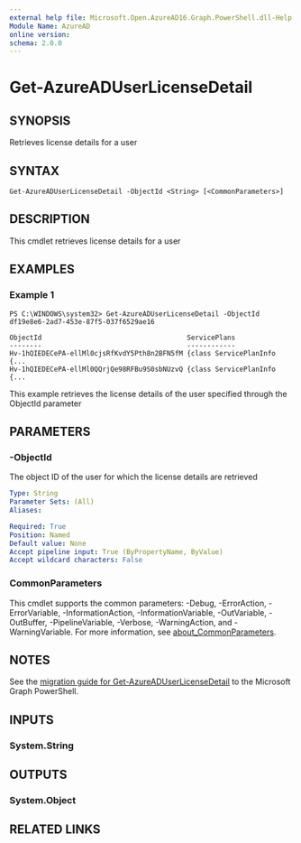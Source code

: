 ```yaml
---
external help file: Microsoft.Open.AzureAD16.Graph.PowerShell.dll-Help.xml
Module Name: AzureAD
online version:
schema: 2.0.0
---
```


# Get-AzureADUserLicenseDetail

## SYNOPSIS
Retrieves license details for a user

## SYNTAX

```
Get-AzureADUserLicenseDetail -ObjectId <String> [<CommonParameters>]
```

## DESCRIPTION
This cmdlet retrieves license details for a user

## EXAMPLES

### Example 1
```
PS C:\WINDOWS\system32> Get-AzureADUserLicenseDetail -ObjectId df19e8e6-2ad7-453e-87f5-037f6529ae16

ObjectId                                    ServicePlans
--------                                    ------------
Hv-1hQIEDECePA-ellMl0cjsRfKvdY5Pth8n2BFN5fM {class ServicePlanInfo {...
Hv-1hQIEDECePA-ellMl0QQrjQe98RFBu9S0sbNUzvQ {class ServicePlanInfo {...
```

This example retrieves the license details of the user specified through the ObjectId parameter

## PARAMETERS

### -ObjectId
The object ID of the user for which the license details are retrieved

```yaml
Type: String
Parameter Sets: (All)
Aliases:

Required: True
Position: Named
Default value: None
Accept pipeline input: True (ByPropertyName, ByValue)
Accept wildcard characters: False
```

### CommonParameters
This cmdlet supports the common parameters: -Debug, -ErrorAction, -ErrorVariable, -InformationAction, -InformationVariable, -OutVariable, -OutBuffer, -PipelineVariable, -Verbose, -WarningAction, and -WarningVariable. For more information, see [about_CommonParameters](http://go.microsoft.com/fwlink/?LinkID=113216).

## NOTES

See the [migration guide for Get-AzureADUserLicenseDetail](./migrate/Get-AzureADUserLicenseDetail.md) to the Microsoft Graph PowerShell.

## INPUTS

### System.String
## OUTPUTS

### System.Object

## RELATED LINKS
